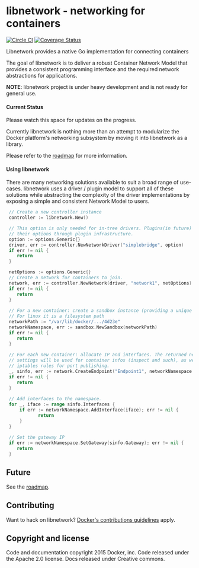# libnetwork - networking for containers

[![Circle CI](https://circleci.com/gh/docker/libnetwork/tree/master.svg?style=svg)](https://circleci.com/gh/docker/libnetwork/tree/master) [![Coverage Status](https://coveralls.io/repos/docker/libnetwork/badge.svg)](https://coveralls.io/r/docker/libnetwork)

Libnetwork provides a native Go implementation for connecting containers

The goal of libnetwork is to deliver a robust Container Network Model that provides a consistent programming interface and the required network abstractions for applications.

**NOTE**: libnetwork project is under heavy development and is not ready for general use.

#### Current Status
Please watch this space for updates on the progress.

Currently libnetwork is nothing more than an attempt to modularize the Docker platform's networking subsystem by moving it into libnetwork as a library.
  
Please refer to the [roadmap](ROADMAP.md) for more information.

#### Using libnetwork

There are many networking solutions available to suit a broad range of use-cases. libnetwork uses a driver / plugin model to support all of these solutions while abstracting the complexity of the driver implementations by exposing a simple and consistent Network Model to users.

```go
 // Create a new controller instance
 controller := libnetwork.New()

 // This option is only needed for in-tree drivers. Plugins(in future) will get 
 // their options through plugin infrastructure.
 option := options.Generic{}
 driver, err := controller.NewNetworkDriver("simplebridge", option)
 if err != nil {
    return
 }

 netOptions := options.Generic{}
 // Create a network for containers to join.
 network, err := controller.NewNetwork(driver, "network1", netOptions)
 if err != nil {
    return
 }
 
 // For a new container: create a sandbox instance (providing a unique key).
 // For linux it is a filesystem path
 networkPath := "/var/lib/docker/.../4d23e"
 networkNamespace, err := sandbox.NewSandbox(networkPath)
 if err != nil {
    return
 }
 
 // For each new container: allocate IP and interfaces. The returned network
 // settings will be used for container infos (inspect and such), as well as
 // iptables rules for port publishing.
 _, sinfo, err := network.CreateEndpoint("Endpoint1", networkNamespace.Key(), "")
 if err != nil {
    return
 }
 
 // Add interfaces to the namespace.
 for _, iface := range sinfo.Interfaces {
     if err := networkNamespace.AddInterface(iface); err != nil {
     	    return
     }
 }
 
 // Set the gateway IP
 if err := networkNamespace.SetGateway(sinfo.Gateway); err != nil {
    return
 }
```

## Future
See the [roadmap](ROADMAP.md).

## Contributing

Want to hack on libnetwork? [Docker's contributions guidelines](https://github.com/docker/docker/blob/master/CONTRIBUTING.md) apply.

## Copyright and license
Code and documentation copyright 2015 Docker, inc. Code released under the Apache 2.0 license. Docs released under Creative commons.

